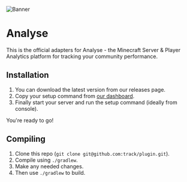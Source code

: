 ![Banner](https://raw.githubusercontent.com/track/plugin/main/.github/banner.png)

# Analyse

This is the official adapters for Analyse - the Minecraft Server & Player Analytics platform for tracking your community performance.

## Installation
1. You can download the latest version from our releases page.
2. Copy your setup command from [our dashboard](https://app.analyse.net).
3. Finally start your server and run the setup command (ideally from console).

You're ready to go!

## Compiling
1. Clone this repo (`git clone git@github.com:track/plugin.git`).
2. Compile using `./gradlew`.
3. Make any needed changes.
4. Then use `./gradlew` to build.